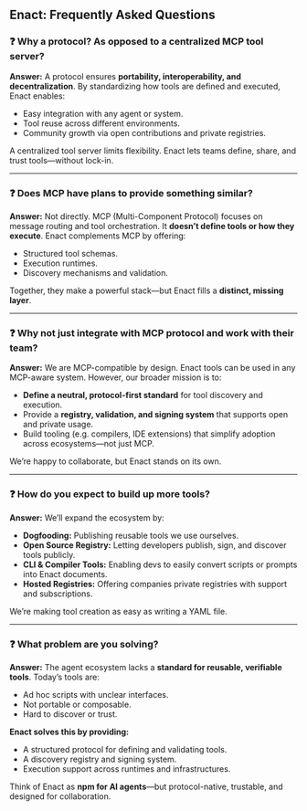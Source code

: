 
## **Enact: Frequently Asked Questions**

### ❓ **Why a protocol? As opposed to a centralized MCP tool server?**

**Answer:**
A protocol ensures **portability, interoperability, and decentralization**. By standardizing how tools are defined and executed, Enact enables:

* Easy integration with any agent or system.
* Tool reuse across different environments.
* Community growth via open contributions and private registries.

A centralized tool server limits flexibility. Enact lets teams define, share, and trust tools—without lock-in.

---

### ❓ **Does MCP have plans to provide something similar?**

**Answer:**
Not directly. MCP (Multi-Component Protocol) focuses on message routing and tool orchestration. It **doesn’t define tools or how they execute**. Enact complements MCP by offering:

* Structured tool schemas.
* Execution runtimes.
* Discovery mechanisms and validation.

Together, they make a powerful stack—but Enact fills a **distinct, missing layer**.

---

### ❓ **Why not just integrate with MCP protocol and work with their team?**

**Answer:**
We are MCP-compatible by design. Enact tools can be used in any MCP-aware system.
However, our broader mission is to:

* **Define a neutral, protocol-first standard** for tool discovery and execution.
* Provide a **registry, validation, and signing system** that supports open and private usage.
* Build tooling (e.g. compilers, IDE extensions) that simplify adoption across ecosystems—not just MCP.

We’re happy to collaborate, but Enact stands on its own.

---

### ❓ **How do you expect to build up more tools?**

**Answer:**
We’ll expand the ecosystem by:

* **Dogfooding:** Publishing reusable tools we use ourselves.
* **Open Source Registry:** Letting developers publish, sign, and discover tools publicly.
* **CLI & Compiler Tools:** Enabling devs to easily convert scripts or prompts into Enact documents.
* **Hosted Registries:** Offering companies private registries with support and subscriptions.

We’re making tool creation as easy as writing a YAML file.

---

### ❓ **What problem are you solving?**

**Answer:**
The agent ecosystem lacks a **standard for reusable, verifiable tools**. Today’s tools are:

* Ad hoc scripts with unclear interfaces.
* Not portable or composable.
* Hard to discover or trust.

**Enact solves this by providing:**

* A structured protocol for defining and validating tools.
* A discovery registry and signing system.
* Execution support across runtimes and infrastructures.

Think of Enact as **npm for AI agents**—but protocol-native, trustable, and designed for collaboration.

